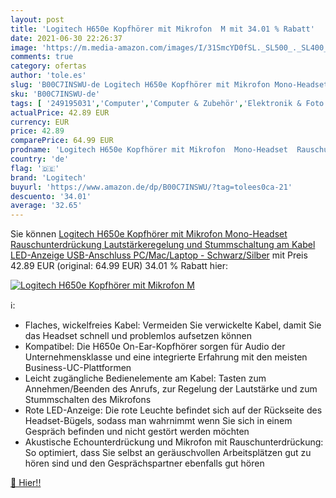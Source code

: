 ```yaml
---
layout: post
title: 'Logitech H650e Kopfhörer mit Mikrofon  M mit 34.01 % Rabatt'
date: 2021-06-30 22:26:37
image: 'https://m.media-amazon.com/images/I/31SmcYD0fSL._SL500_._SL400_.jpg'
comments: true
category: ofertas
author: 'tole.es'
slug: 'B00C7INSWU-de Logitech H650e Kopfhörer mit Mikrofon Mono-Headset...'
sku: 'B00C7INSWU-de'
tags: [ '249195031','Computer','Computer & Zubehör','Elektronik & Foto','Festnetztelefone, VoIP & Zubehör','Produkte','Sound & Boxen','Telefonzubehör','logitech', ]
actualPrice: 42.89 EUR
currency: EUR
price: 42.89
comparePrice: 64.99 EUR
prodname: 'Logitech H650e Kopfhörer mit Mikrofon  Mono-Headset  Rauschunterdrückung  Lautstärkeregelung und Stummschaltung am Kabel  LED-Anzeige  USB-Anschluss  PC/Mac/Laptop - Schwarz/Silber'
country: 'de'
flag: '🇩🇪'
brand: 'Logitech'
buyurl: 'https://www.amazon.de/dp/B00C7INSWU/?tag=tolees0ca-21'
descuento: '34.01'
average: '32.65'
---
```


Sie können [Logitech H650e Kopfhörer mit Mikrofon  Mono-Headset  Rauschunterdrückung  Lautstärkeregelung und Stummschaltung am Kabel  LED-Anzeige  USB-Anschluss  PC/Mac/Laptop - Schwarz/Silber](https://www.amazon.de/dp/B00C7INSWU/?tag=tolees0ca-21) mit Preis 42.89 EUR (original: 64.99 EUR) 34.01 % Rabatt hier:

[![Logitech H650e Kopfhörer mit Mikrofon  M](https://m.media-amazon.com/images/I/31SmcYD0fSL._SL500_._SL400_.jpg)](https://www.amazon.de/dp/B00C7INSWU/?tag=tolees0ca-21)

ℹ️:

- Flaches, wickelfreies Kabel: Vermeiden Sie verwickelte Kabel, damit Sie das Headset schnell und problemlos aufsetzen können
- Kompatibel: Die H650e On-Ear-Kopfhörer sorgen für Audio der Unternehmensklasse und eine integrierte Erfahrung mit den meisten Business-UC-Plattformen
- Leicht zugängliche Bedienelemente am Kabel: Tasten zum Annehmen/Beenden des Anrufs, zur Regelung der Lautstärke und zum Stummschalten des Mikrofons
- Rote LED-Anzeige: Die rote Leuchte befindet sich auf der Rückseite des Headset-Bügels, sodass man wahrnimmt wenn Sie sich in einem Gespräch befinden und nicht gestört werden möchten
- Akustische Echounterdrückung und Mikrofon mit Rauschunterdrückung: So optimiert, dass Sie selbst an geräuschvollen Arbeitsplätzen gut zu hören sind und den Gesprächspartner ebenfalls gut hören

[🛒 Hier!!](https://www.amazon.de/dp/B00C7INSWU/?tag=tolees0ca-21)
